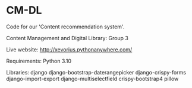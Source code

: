 # CM-DL
Code for our 'Content recommendation system'.

Content Management and Digital Library: Group 3

Live website: http://xevorius.pythonanywhere.com/


Requirements:
Python 3.10

Libraries:
django
django-bootstrap-daterangepicker
django-crispy-forms
django-import-export
django-multiselectfield
crispy-bootstrap4
pillow

